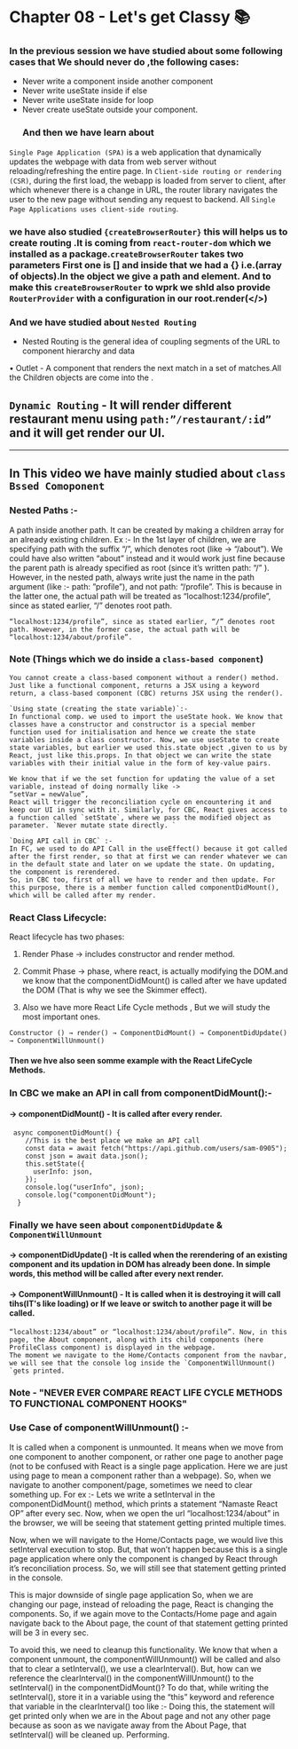 # Chapter 08 - Let's get Classy 📚
### In the previous session we have studied about some following cases that We should never do ,the following cases:
- Never write a component inside another component
- Never write useState inside if else
- Never write useState inside for loop
- Never create useState outside your component.
  ### And then we have learn about 
`Single Page Application (SPA)` is a web application that dynamically updates the webpage with data from web server without reloading/refreshing the entire page.
In `Client-side routing or rendering (CSR)`, during the first load, the webapp is loaded from server to client, after which whenever there is a change in URL, the router library navigates the user to the new page without sending any request to backend. All `Single Page Applications uses client-side routing`. 

### we have also studied `{createBrowserRouter}` this will helps us to create routing .It is coming from `react-router-dom` which we installed as a package.`createBrowserRouter` takes two parameters First one is [] and inside that we had a {} i.e.(array of objects).In the object we give a path and element.  And to make this `createBrowserRouter` to wprk we shld also provide `RouterProvider` with a configuration in our root.render(</>)
        
### And we have studied about `Nested Routing`
- Nested Routing is the general idea of coupling segments of the URL to component hierarchy and data

• Outlet - A component that renders the next match in a set of matches.All the Children objects are come into the <Outlet />.
## `Dynamic Routing` - It will render different restaurant menu using `path:”/restaurant/:id”` and it will get render our UI. 

----------------------------------------------------------------------------------------------------------------

## In This video we have mainly studied about `class Bssed Comoponent`

### Nested Paths :-
A path inside another path. It can be created by making a children array for an already existing children. Ex :-
In the 1st layer of children, we are specifying path with the suffix “/”, which denotes root (like -> “/about”). We could have also written “about” instead and it would work just fine because the parent path is already specified as root (since it’s written path: “/” ).
However, in the nested path, always write just the name in the path argument (like :- path: ”profile”), and not path: “/profile”. This is because in the latter one, the actual path will be treated as “localhost:1234/profile”, since as stated earlier, “/” denotes root path.

```
“localhost:1234/profile”, since as stated earlier, “/” denotes root path. However, in the former case, the actual path will be “localhost:1234/about/profile”.
```

### Note (Things which we do inside a `class-based component`)
```
You cannot create a class-based component without a render() method. Just like a functional component, returns a JSX using a keyword return, a class-based component (CBC) returns JSX using the render().
```

```
`Using state (creating the state variable)`:-
In functional comp. we used to import the useState hook. We know that classes have a constructor and constructor is a special member function used for initialisation and hence we create the state variables inside a class constructor. Now, we use useState to create state variables, but earlier we used this.state object ,given to us by React, just like this.props. In that object we can write the state variables with their initial value in the form of key-value pairs.
```

```
We know that if we the set function for updating the value of a set variable, instead of doing normally like ->
“setVar = newValue”,
React will trigger the reconciliation cycle on encountering it and keep our UI in sync with it. Similarly, for CBC, React gives access to a function called `setState`, where we pass the modified object as parameter. `Never mutate state directly. `
```

```
`Doing API call in CBC` :-
In FC, we used to do API Call in the useEffect() because it got called after the first render, so that at first we can render whatever we can in the default state and later on we update the state. On updating, the component is rerendered.
So, in CBC too, first of all we have to render and then update. For this purpose, there is a member function called componentDidMount(), which will be called after my render.

```

### React Class Lifecycle:
 React lifecycle has two phases:
1.	Render Phase → includes constructor and render method.
2.	Commit Phase → phase, where react, is actually modifying the DOM.and we know that the componentDidMount() is called after we have updated the DOM (That is why we see the Skimmer effect).

3.	Also we have more React Life Cycle methods , But we will study the most important ones.

`Constructor () → render() → ComponentDidMount() → ComponentDidUpdate() → ComponentWillUnmount()`

#### Then we hve also seen somme example with the React LifeCycle Methods.

### In CBC we make an API in call from componentDidMount():-
#### -> componentDidMount() - It is called after every render.
```
 async componentDidMount() {
    //This is the best place we make an API call
    const data = await fetch("https://api.github.com/users/sam-0905");
    const json = await data.json();
    this.setState({
      userInfo: json,
    });
    console.log("userInfo", json);
    console.log("componentDidMount");
  }
```

### Finally we have seen about `componentDidUpdate` & `ComponentWillUnmount`

#### -> componentDidUpdate() -It is called when the rerendering of an existing component and its updation in DOM has already been done. In simple words, this method will be called after every next render.

#### -> ComponentWillUnmount() - It is called when it is destroying it will call tihs(IT's like loading) or If we leave or switch to another page it will be called.

```
“localhost:1234/about” or “localhost:1234/about/profile”. Now, in this page, the About component, along with its child components (here ProfileClass component) is displayed in the webpage.
The moment we navigate to the Home/Contacts component from the navbar, we will see that the console log inside the `ComponentWillUnmount() `gets printed.

```

### Note - "NEVER EVER COMPARE REACT LIFE CYCLE METHODS TO FUNCTIONAL COMPONENT HOOKS"

### Use Case of componentWillUnmount() :-
It is called when a component is unmounted. It means when we move from one component to another component, or rather one page to another page (not to be confused with React is a single page application. Here we are just using page to mean a component rather than a webpage). So, when we navigate to another component/page, sometimes we need to clear something up. For ex :-
Lets we write a setInterval in the componentDidMount() method, which prints a statement “Namaste React OP” after every sec. Now, when we open the url “localhost:1234/about” in the browser, we will be seeing that statement getting printed multiple times.

Now, when we will navigate to the Home/Contacts page, we would live this setInterval execution to stop. But, that won’t happen because this is a single page application where only the component is changed by React through it’s reconciliation process. So, we will still see that statement getting printed in the console. 


This is major downside of single page application
So, when we are changing our page, instead of reloading the page, React is changing the components. So, if we again move to the Contacts/Home page and again navigate back to the About page, the count of that statement getting printed will be 3 in every sec.

To avoid this, we need to cleanup this functionality. We know that when a component unmount, the componentWillUnmount() will be called and also that to clear a setInterval(), we use a clearInterval(). But, how can we reference the clearInterval() in the componentWillUnmount() to the setInterval() in the componentDidMount()?
To do that, while writing the setInterval(), store it in a variable using the “this” keyword and reference that variable in the clearInterval() too like :-
Doing this, the statement will get printed only when we are in the About page and not any other page because as soon as we navigate away from the About Page, that setInterval() will be cleaned up.
Performing.